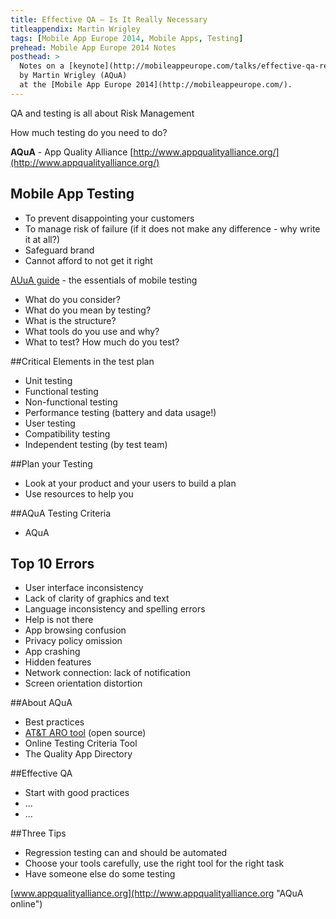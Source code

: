 ```yaml
---
title: Effective QA – Is It Really Necessary
titleappendix: Martin Wrigley
tags: [Mobile App Europe 2014, Mobile Apps, Testing]
prehead: Mobile App Europe 2014 Notes
posthead: >
  Notes on a [keynote](http://mobileappeurope.com/talks/effective-qa-really-necessary/ "Keynote: Effective QA – Is It Really Necessary?")
  by Martin Wrigley (AQuA)
  at the [Mobile App Europe 2014](http://mobileappeurope.com/).
---
```


QA and testing is all about Risk Management

How much testing do you need to do?

**AQuA** - App Quality Alliance [http://www.appqualityalliance.org/](http://www.appqualityalliance.org/)

## Mobile App Testing
* To prevent disappointing your customers
* To manage risk of failure (if it does not make any difference - why write it at all?)
* Safeguard brand
* Cannot afford to not get it right

[AUuA guide](http://www.appqualityalliance.org/files/Essentials%20of%20Mobile%20App%20Testing_v1_April_2013.pdf) - the essentials of mobile testing

* What do you consider?
* What do you mean by testing?
* What is the structure?
* What tools do you use and why?
* What to test? How much do you test?

##Critical Elements in the test plan
* Unit testing
* Functional testing
* Non-functional testing
* Performance testing (battery and data usage!)
* User testing
* Compatibility testing
* Independent testing (by test team)

##Plan your Testing
* Look at your product and your users to build a plan
* Use resources to help you

##AQuA Testing Criteria
* AQuA 

## Top 10 Errors
* User interface inconsistency
* Lack of clarity of graphics and text
* Language inconsistency and spelling errors
* Help is not there
* App browsing confusion
* Privacy policy omission
* App crashing
* Hidden features
* Network connection: lack of notification
* Screen orientation distortion

##About AQuA
* Best practices
* [AT&T ARO tool](https://developer.att.com/application-resource-optimizer) (open source)
* Online Testing Criteria Tool
* The Quality App Directory

##Effective QA
* Start with good practices
* ...
* ...

##Three Tips
* Regression testing can and should be automated
* Choose your tools carefully, use the right tool for the right task
* Have someone else do some testing

[www.appqualityalliance.org](http://www.appqualityalliance.org "AQuA online") 
